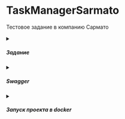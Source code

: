 # TaskManagerSarmato
Тестовое задание в компанию Сармато

<details>
    <summary><h5>Задание</h5></summary>

        Разработайте RESTful API для управления задачами (таск-менеджер). Используйте фреймворк Symfony 6 и базу данных MySQL.

        Описание задачи:
        - В системе есть пользователи, каждый из которых может создавать, просматривать, обновлять и удалять свои задачи.
        - Задача состоит из следующих полей: заголовок, описание, дата создания, дата выполнения, статус (выполнена или нет).
        - Система должна поддерживать следующие действия:
            - Просмотр списка всех задач пользователя.
            - Создание новой задачи.
            - Просмотр информации о задаче.
            - Редактирование задачи (изменение полей заголовка, описания и даты выполнения).
            - Удаление задачи.
            - Пометка задачи как выполненной.

        Требования:
            - Фреймворк Symfony 6 должен быть использован для создания API.
            - Для работы с базой данных используйте Doctrine ORM.
            - Добавьте авторизацию пользователя с помощью токенов авторизации (JWT или другой).
            - Обработка ошибок и валидация данных должна быть реализована.
            - Документация к API должна быть доступна.

        Результаты:
            - Исходный код разработанного API.
            - Документация к API (на английском языке) в формате Markdown, содержащая описание доступных маршрутов и параметров запросов.

        Дополнительные задачи (будут плюсом):
            - Реализовать пагинацию и сортировку при запросе списка задач.
            - Реализовать возможность добавления комментариев к задачам.
            - Написать unit-тесты для созданных контроллеров и сервисов.
</details>

<details>
    <summary><h5>Swagger</h5></summary>
</details>


<details>
    <summary><h5>Запуск проекта в docker</h5></summary>
</details>
